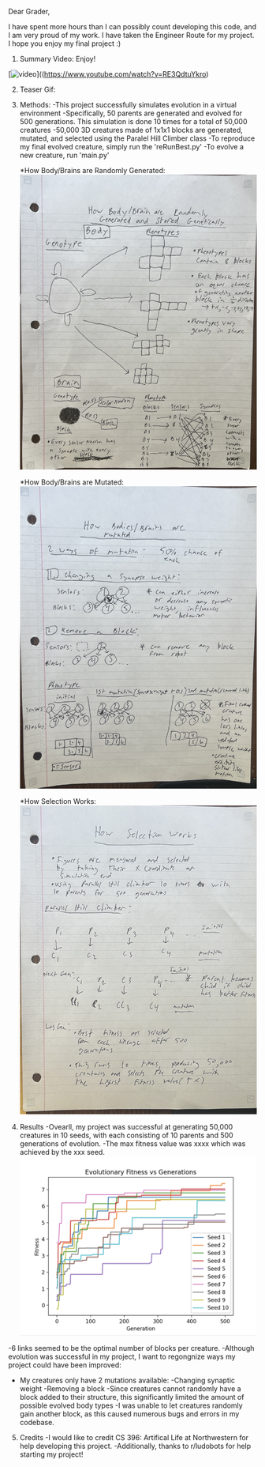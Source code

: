 Dear Grader,

I have spent more hours than I can possibly count developing this code,
and I am very proud of my work. I have taken the Engineer Route for my project.
 I hope you enjoy my final project :)

1. Summary Video:
Enjoy!

[![video](https://img.youtube.com/vi/RE3QdtuYkro/0.jpg)]((https://www.youtube.com/watch?v=RE3QdtuYkro)

2. Teaser Gif:

3. Methods:
-This project successfully simulates evolution in a virtual environment
-Specifically, 50 parents are generated and evolved for 500 generations. This simulation is done 10 times for a total of 50,000 creatures
-50,000 3D creatures made of 1x1x1 blocks are generated, mutated, and selected using the Paralel Hill Climber class
-To reproduce my final evolved creature, simply run the 'reRunBest.py'
-To evolve a new creature, run 'main.py'

    *How Body/Brains are Randomly Generated:
    ![generationDiagram](media/generation.jpg)
    
    *How Body/Brains are Mutated:
    ![mutationDiagram](media/mutation.jpg)

    *How Selection Works:
    ![selectionDiagram](media/selection.jpg)

4. Results
-Ovearll, my project was successful at generating 50,000 creatures in 10 seeds, with each consisting of
10 parents and 500 generations of evolution.
-The max fitness value was xxxx which was achieved by the xxx seed.
![resultsDiagram](media/results.png)

-6 links seemed to be the optimal number of blocks per creature.
-Although evolution was successful in my project, I want to regongnize ways my project could have been  improved:
- My creatures only have 2 mutations available:
        -Changing synaptic weight
        -Removing a block
    -Since creatures cannot randomly have a block added to their structure, this significantly limited the amount of possible evolved body types
    -I was unable to let creatures randomly gain another block, as this caused numerous bugs and errors in my codebase.

5. Credits
-I would like to credit CS 396: Artifical Life at Northwestern for help developing this project.
-Additionally, thanks to r/ludobots for help starting my project!
 